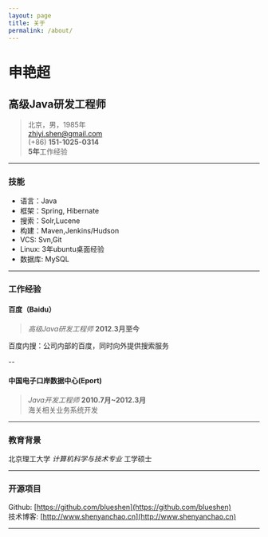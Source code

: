 ```yaml
---
layout: page
title: 关于
permalink: /about/
---
```

# 申艳超
## 高级Java研发工程师

> 北京，男，1985年  
> [zhiyi.shen@gmail.com](zhiyi.shen@gmail.com)  
> (+86) **151-1025-0314**   
> **5年**工作经验

-------

### 技能

- 语言：Java
- 框架：Spring, Hibernate
- 搜索：Solr,Lucene
- 构建：Maven,Jenkins/Hudson
- VCS: Svn,Git
- Linux: 3年ubuntu桌面经验
- 数据库: MySQL

------

### 工作经验

#### 百度（Baidu）
>*高级Java研发工程师*
  __2012.3月至今__
  
  百度内搜：公司内部的百度，同时向外提供搜索服务
  
--
#### 中国电子口岸数据中心(Eport)
>*Java开发工程师*
  __2010.7月~2012.3月__  
  海关相关业务系统开发

------

### 教育背景

北京理工大学 *计算机科学与技术专业*  工学硕士
  
------

### 开源项目 

Github: [https://github.com/blueshen](https://github.com/blueshen)  
技术博客: [http://www.shenyanchao.cn](http://www.shenyanchao.cn)

------


